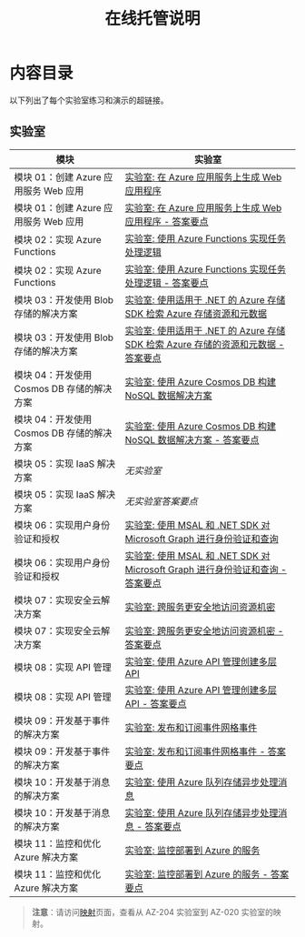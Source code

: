 ﻿---
title: 在线托管说明
permalink: index.html
layout: 主页
---

# 内容目录

以下列出了每个实验室练习和演示的超链接。

## 实验室

| 模块 | 实验室 |
| --- | --- |
| 模块 01：创建 Azure 应用服务 Web 应用 | [实验室: 在 Azure 应用服务上生成 Web 应用程序](https://microsoftlearning.github.io/AZ-204-DevelopingSolutionsforMicrosoftAzure/Instructions/Labs/AZ-204_01_lab.html) |
| 模块 01：创建 Azure 应用服务 Web 应用 | [实验室: 在 Azure 应用服务上生成 Web 应用程序 - 答案要点](https://microsoftlearning.github.io/AZ-204-DevelopingSolutionsforMicrosoftAzure/Instructions/Labs/AZ-204_01_lab_ak.html) |
| 模块 02：实现 Azure Functions | [实验室: 使用 Azure Functions 实现任务处理逻辑](https://microsoftlearning.github.io/AZ-204-DevelopingSolutionsforMicrosoftAzure/Instructions/Labs/AZ-204_02_lab.html) |
| 模块 02：实现 Azure Functions | [实验室: 使用 Azure Functions 实现任务处理逻辑 - 答案要点](https://microsoftlearning.github.io/AZ-204-DevelopingSolutionsforMicrosoftAzure/Instructions/Labs/AZ-204_02_lab_ak.html) |
| 模块 03：开发使用 Blob 存储的解决方案 | [实验室: 使用适用于 .NET 的 Azure 存储 SDK 检索 Azure 存储资源和元数据](https://microsoftlearning.github.io/AZ-204-DevelopingSolutionsforMicrosoftAzure/Instructions/Labs/AZ-204_03_lab.html) |
| 模块 03：开发使用 Blob 存储的解决方案 | [实验室: 使用适用于 .NET 的 Azure 存储 SDK 检索 Azure 存储的资源和元数据 - 答案要点](https://microsoftlearning.github.io/AZ-204-DevelopingSolutionsforMicrosoftAzure/Instructions/Labs/AZ-204_03_lab_ak.html) |
| 模块 04：开发使用 Cosmos DB 存储的解决方案 | [实验室: 使用 Azure Cosmos DB 构建 NoSQL 数据解决方案](https://microsoftlearning.github.io/AZ-204-DevelopingSolutionsforMicrosoftAzure/Instructions/Labs/AZ-204_04_lab.html) |
| 模块 04：开发使用 Cosmos DB 存储的解决方案 | [实验室: 使用 Azure Cosmos DB 构建 NoSQL 数据解决方案 - 答案要点](https://microsoftlearning.github.io/AZ-204-DevelopingSolutionsforMicrosoftAzure/Instructions/Labs/AZ-204_04_lab_ak.html) |
| 模块 05：实现 IaaS 解决方案 | *无实验室* |
| 模块 05：实现 IaaS 解决方案 | *无实验室答案要点* |
| 模块 06：实现用户身份验证和授权 | [实验室: 使用 MSAL 和 .NET SDK 对 Microsoft Graph 进行身份验证和查询](https://microsoftlearning.github.io/AZ-204-DevelopingSolutionsforMicrosoftAzure/Instructions/Labs/AZ-204_06_lab.html) |
| 模块 06：实现用户身份验证和授权 | [实验室: 使用 MSAL 和 .NET SDK 对 Microsoft Graph 进行身份验证和查询 - 答案要点](https://microsoftlearning.github.io/AZ-204-DevelopingSolutionsforMicrosoftAzure/Instructions/Labs/AZ-204_06_lab_ak.html) |
| 模块 07：实现安全云解决方案 | [实验室: 跨服务更安全地访问资源机密](https://microsoftlearning.github.io/AZ-204-DevelopingSolutionsforMicrosoftAzure/Instructions/Labs/AZ-204_07_lab.html) |
| 模块 07：实现安全云解决方案 | [实验室: 跨服务更安全地访问资源机密 - 答案要点](https://microsoftlearning.github.io/AZ-204-DevelopingSolutionsforMicrosoftAzure/Instructions/Labs/AZ-204_07_lab_ak.html) |
| 模块 08：实现 API 管理 | [实验室: 使用 Azure API 管理创建多层 API](https://microsoftlearning.github.io/AZ-204-DevelopingSolutionsforMicrosoftAzure/Instructions/Labs/AZ-204_08_lab.html) |
| 模块 08：实现 API 管理 | [实验室: 使用 Azure API 管理创建多层 API - 答案要点](https://microsoftlearning.github.io/AZ-204-DevelopingSolutionsforMicrosoftAzure/Instructions/Labs/AZ-204_08_lab_ak.html) |
| 模块 09：开发基于事件的解决方案 | [实验室: 发布和订阅事件网格事件](https://microsoftlearning.github.io/AZ-204-DevelopingSolutionsforMicrosoftAzure/Instructions/Labs/AZ-204_10_lab.html) |
| 模块 09：开发基于事件的解决方案 | [实验室: 发布和订阅事件网格事件 - 答案要点](https://microsoftlearning.github.io/AZ-204-DevelopingSolutionsforMicrosoftAzure/Instructions/Labs/AZ-204_10_lab_ak.html) |
| 模块 10：开发基于消息的解决方案 | [实验室: 使用 Azure 队列存储异步处理消息](https://microsoftlearning.github.io/AZ-204-DevelopingSolutionsforMicrosoftAzure/Instructions/Labs/AZ-204_11_lab.html) |
| 模块 10：开发基于消息的解决方案 | [实验室: 使用 Azure 队列存储异步处理消息 - 答案要点](https://microsoftlearning.github.io/AZ-204-DevelopingSolutionsforMicrosoftAzure/Instructions/Labs/AZ-204_11_lab_ak.html) |
| 模块 11：监控和优化 Azure 解决方案 | [实验室: 监控部署到 Azure 的服务](https://microsoftlearning.github.io/AZ-204-DevelopingSolutionsforMicrosoftAzure/Instructions/Labs/AZ-204_12_lab.html) |
| 模块 11：监控和优化 Azure 解决方案 | [实验室: 监控部署到 Azure 的服务 - 答案要点](https://microsoftlearning.github.io/AZ-204-DevelopingSolutionsforMicrosoftAzure/Instructions/Labs/AZ-204_12_lab_ak.html) |

> **注意**：请访问[映射](mapping.md)页面，查看从 AZ-204 实验室到 AZ-020 实验室的映射。